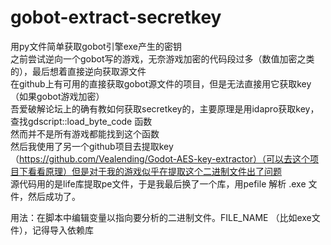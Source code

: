 # gobot-extract-secretkey
用py文件简单获取gobot引擎exe产生的密钥  
之前尝试逆向一个gobot写的游戏，无奈游戏加密的代码段过多（数值加密之类的），最后想着直接逆向获取源文件  
在github上有可用的直接获取gobot源文件的项目，但是无法直接用它获取key（如果gobot游戏加密）  
吾爱破解论坛上的确有教如何获取secretkey的，主要原理是用idapro获取key，查找gdscript::load_byte_code 函数  
然而并不是所有游戏都能找到这个函数    
然后我使用了另一个github项目去提取key （https://github.com/Vealending/Godot-AES-key-extractor）（可以去这个项目下看看原理）但是对于我的游戏似乎在提取这个二进制文件出了问题  
源代码用的是life库提取pe文件，于是我最后换了一个库，用pefile 解析 .exe 文件，然后成功了。  

用法：在脚本中编辑变量以指向要分析的二进制文件。FILE_NAME （比如exe文件），记得导入依赖库  
